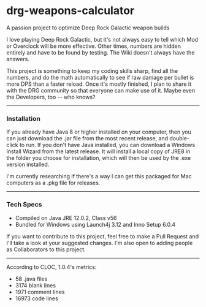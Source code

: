 # drg-weapons-calculator
A passion project to optimize Deep Rock Galactic weapon builds 

I love playing Deep Rock Galactic, but it's not always easy to tell which Mod or Overclock will be more effective. 
Other times, numbers are hidden entirely and have to be found by testing. The Wiki doesn't always have the answers.

This project is something to keep my coding skills sharp, find all the numbers, and do the math automatically to see
if raw damage per bullet is more DPS than a faster reload. Once it's mostly finished, I plan to share it with the DRG community
so that everyone can make use of it. Maybe even the Developers, too -- who knows?

___
### Installation
If you already have Java 8 or higher installed on your computer, then you can just download the .jar file from the most recent release, 
and double-click to run. If you don't have Java installed, you can download a Windows Install Wizard from the latest release. It will 
install a local copy of JRE8 in the folder you choose for installation, which will then be used by the .exe version installed.

I'm currently researching if there's a way I can get this packaged for Mac computers as a .pkg file for releases.

___
### Tech Specs
* Compiled on Java JRE 12.0.2, Class v56
* Bundled for Windows using Launch4j 3.12 and Inno Setup 6.0.4

If you want to contribute to this project, feel free to make a Pull Request and I'll take a look at your suggested changes. I'm also open to adding people as Collaborators to this project.

___
According to CLOC, 1.0.4's metrics:
* 58 .java files
* 3174 blank lines
* 1971 comment lines
* 16973 code lines